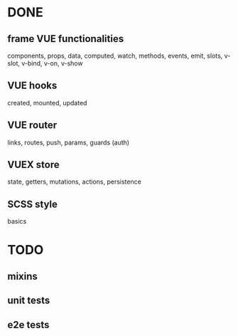 # DONE
## frame VUE functionalities
components, props, data, computed, watch, methods, events, emit, slots, v-slot, v-bind, v-on, v-show 

## VUE hooks
created, mounted, updated

## VUE router
links, routes, push, params, guards (auth)

## VUEX store
state, getters, mutations, actions, persistence

## SCSS style
basics

# TODO
## mixins
## unit tests
## e2e tests